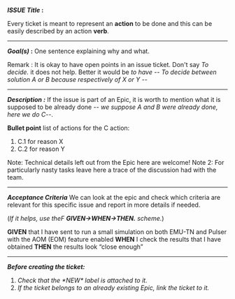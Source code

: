 ﻿****_ISSUE Title_** :**

Every ticket is meant to represent an ****action**** to be done and this can be easily described by an action ****verb****.


-------------
****_Goal(s)_** :**
One sentence explaining why and what.

Remark : It is okay to have open points in an issue ticket. Don't say _To decide._ it does not  help.
Better it would be _to have_
-- _To decide between solution A or B because respectively of X or Y  --_

-------------
****_Description_** _:_**
If the issue is part of an Epic, it is worth to mention what it is supposed to be already done
 -- _we suppose A and B were already done, here we do C_--.

**Bullet point** list of actions for the C action:
1. C.1 for reason X
2. C.2 for reason Y

Note: Technical details left out from the Epic here are welcome!
Note 2: For particularly nasty tasks leave here a trace of the discussion had with the team.

-------------
**_Acceptance Criteria_**
We can look at the epic and check which criteria are relevant for this specific issue and report in more details if needed.

(_If it helps, use theF ****GIVEN-\>WHEN-\>THEN.**** scheme._)


__GIVEN__ that I have sent to run a small simulation on both EMU-TN and Pulser with the AOM (EOM) feature enabled
__WHEN__ I check the results that I have obtained
__THEN__ the results look “close enough”

-------------
**_Before creating the ticket:_**
1. _Check that the \*NEW\* label is attached to it._
2. _If the ticket belongs to an already existing Epic, link the ticket to it._
